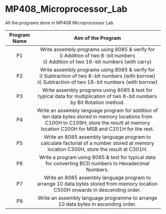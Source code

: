 # MP408_Microprocessor_Lab
All the programs done in MP408 Microprocessor Lab

|Program Name|Aim of the Program|
|:----------:|:----------------:|
|P1|Write assembly programs using 8085 & verify for<br /> i) Addition of two 8-bit numbers<br /> ii) Addition of two 16-bit numbers (with carry)|
|P2|Write assembly programs using 8085 & verify for<br /> i) Subtraction of two 8-bit numbers (with borrow)<br /> ii) Subtraction of two 16-bit numbers (with borrow)|
|P3|Write assembly programs using 8085 & test for typical data for multiplication of two 8-bit numbers by Bit Rotation method.|
|P4|Write an assembly language program for addition of ten data bytes stored in memory locations from C100H to C109H; store the result at memory location C200H for MSB and C201H for the rest.|
|P5|Write an 8085 assembly language program to calculate factorial of a number stored at memory location C300H, store the result at C301H.|
|P6|Write a program using 8085 & test for typical data for converting BCD numbers to Hexadecimal Numbers.|
|P7|Write an 8085 assembly language program to arrange 10 data bytes stored from memory location C500H onwards in descending order.|
|P8|Write an assembly language programme to arrange 10 data bytes in ascending order.|
